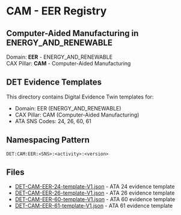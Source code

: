# CAM - EER Registry

## Computer-Aided Manufacturing in ENERGY_AND_RENEWABLE

Domain: **EER** - ENERGY_AND_RENEWABLE  
CAX Pillar: **CAM** - Computer-Aided Manufacturing

## DET Evidence Templates

This directory contains Digital Evidence Twin templates for:
- Domain: EER (ENERGY_AND_RENEWABLE)
- CAX Pillar: CAM (Computer-Aided Manufacturing)
- ATA SNS Codes: 24, 26, 60, 61

## Namespacing Pattern
```
DET:CAM:EER:<SNS>:<activity>:<version>
```

## Files
- [DET-CAM-EER-24-template-V1.json](DET-CAM-EER-24-template-V1.json) - ATA 24 evidence template
- [DET-CAM-EER-26-template-V1.json](DET-CAM-EER-26-template-V1.json) - ATA 26 evidence template
- [DET-CAM-EER-60-template-V1.json](DET-CAM-EER-60-template-V1.json) - ATA 60 evidence template
- [DET-CAM-EER-61-template-V1.json](DET-CAM-EER-61-template-V1.json) - ATA 61 evidence template
